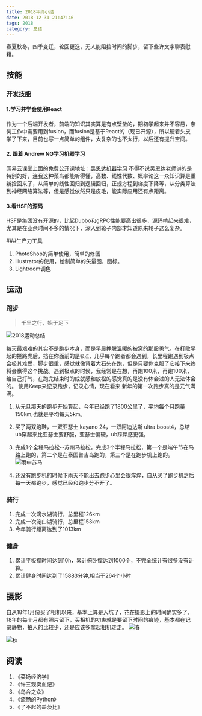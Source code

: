 ```yaml
---
title: 2018年终小结
date: 2018-12-31 21:47:46
tags: 2018  
category: 总结
---
```


春夏秋冬，四季变迁，轮回更迭，无人能阻挡时间的脚步，留下些许文字聊表慰藉。


## 技能
### 开发技能
#### 1.学习并学会使用React
 作为一个后端开发者，前端的知识其实算是有点壁垒的，期初学起来并不容易，奈何工作中需要用到fusion，而fusion是基于React的（现已开源），所以硬着头皮学了下来，目前也写一点简单的组件，太复杂的也不太行，以后还有提升空间。
#### 2. 跟着 Andrew NG学习机器学习
网易云课堂上面的免费公开课地址：[吴恩达机器学习](https://study.163.com/course/courseMain.htm?courseId=1004570029)
不得不说吴恩达老师讲的是特别的好，连我这种菜鸟都能听得懂，高数、线性代数、概率论这一众知识算是重新捡回来了，从简单的线性回归到逻辑回归，正规方程到梯度下降等，从分类算法到神经网络算法等，但是感觉依然只是皮毛，能实际应用还有点距离。
#### 3.看HSF的源码
HSF是集团没有开源的，比起Dubbo和gRPC性能要高出很多，源码啃起来很难，尤其是在业余时间不多的情况下，深入到轮子内部才知道原来轮子这么复杂。

<!-- more -->
###生产力工具 
1. PhotoShop的简单使用，简单的修图
2. Illustrator的使用，绘制简单的矢量图，图标。
3. Lightroom调色
## 运动
### 跑步
>千里之行，始于足下

![2018运动总结](https://upload-images.jianshu.io/upload_images/170138-921ac0a0390cb5a9.png?imageMogr2/auto-orient/strip%7CimageView2/2/w/1240)

每天最艰难的其实不是跑步本身，而是早晨挣脱温暖的被窝的那股勇气。在打败早起的拦路虎后，挡在你面前的是`极点`，几乎每个跑者都会遇到，长里程跑遇到极点会极其难受，脚步很重，感觉就像背着大石头在跑，但是只要你克服了它接下来终将会赢得这个挑战。遇到极点的时候，我经常是在想，再跑100米，再跑100米，给自己打气，在跑完结束时的成就感和放松的感觉真的是没有体会过的人无法体会的。
使用Keep来记录跑步，记录心情，现在看来 新年的第一次跑步真的是元气满满。
1. 从元旦那天的跑步开始算起，今年已经跑了1800公里了，平均每个月跑量150km,也就是平均每天5km。
2. 买了两双跑鞋，一双亚瑟士 kayano 24，一双阿迪达斯 ultra boost4，总结 ub穿起来比亚瑟士要舒服，亚瑟士偏硬，ub踩屎感更强。
3. 完成1个全程马拉松--苏州马拉松，完成3个半程马拉松，第一个是端午节在马路上跑的，第二个是在泰国普吉岛跑的，第三个是在跑步机上跑的。
![雨中苏马](https://upload-images.jianshu.io/upload_images/170138-c6f5806c1230cad0.png?imageMogr2/auto-orient/strip%7CimageView2/2/w/1240)

4. 还没有跑步机的时候下雨天不能出去跑步心里会很痒痒，自从买了跑步机之后每一天都跑步，感觉已经和跑步分不开了。
### 骑行
1. 完成一次滴水湖骑行，总里程126km
2. 完成一次淀山湖骑行，总里程153km
3. 今年骑行距离达到了1013km

### 健身
1. 累计平板撑时间达到10h，累计俯卧撑达到1000个，不完全统计有很多没有计算。
2. 累计健身时间达到了15883分钟,相当于264个小时

## 摄影
自从18年1月份买了相机以来，基本上算是入坑了，花在摄影上的时间确实多了，18年的每个月都有照片留下，买相机的初衷就是要留下时间的痕迹，基本都在记录静物，拍人的比较少，还是应该多拿起相机走走。
![春](https://upload-images.jianshu.io/upload_images/170138-b91d33e6cb3ce603.png?imageMogr2/auto-orient/strip%7CimageView2/2/w/1240)

![秋](https://upload-images.jianshu.io/upload_images/170138-47181f8846ff9f3e.png?imageMogr2/auto-orient/strip%7CimageView2/2/w/1240)


## 阅读
1. 《菜场经济学》
2. 《许三观卖血记》
3. 《乌合之众》
4.  《流畅的Python》
5.  《了不起的盖茨比》
